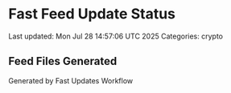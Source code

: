 # Fast Feed Update Status
Last updated: Mon Jul 28 14:57:06 UTC 2025
Categories: crypto

## Feed Files Generated

Generated by Fast Updates Workflow
